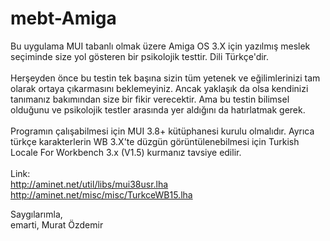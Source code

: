 # mebt-Amiga
  Bu uygulama MUI tabanlı olmak üzere Amiga OS 3.X için yazılmış
meslek seçiminde size yol gösteren bir psikolojik testtir. Dili Türkçe'dir.<br><br>
	Herşeyden önce bu testin tek başına sizin tüm yetenek ve 
eğilimlerinizi tam olarak ortaya çıkarmasını beklemeyiniz. 
Ancak yaklaşık da olsa kendinizi tanımanız bakımından size bir 
fikir verecektir. Ama bu testin bilimsel olduğunu ve psikolojik 
testler arasında yer aldığını da hatırlatmak gerek.<br><br>
	Programın çalışabilmesi için MUI 3.8+ kütüphanesi kurulu olmalıdır.
Ayrıca türkçe karakterlerin WB 3.X'te düzgün görüntülenebilmesi için 
Turkish Locale For Workbench 3.x (V1.5) kurmanız tavsiye edilir.<br><br>
Link: <br>
http://aminet.net/util/libs/mui38usr.lha <br>
http://aminet.net/misc/misc/TurkceWB15.lha

Saygılarımla,<br>
emarti, Murat Özdemir

